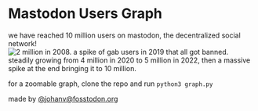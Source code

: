 # Mastodon Users Graph

we have reached 10 million users on mastodon, the decentralized social network!
![2 million in 2008. a spike of gab users in 2019 that all got banned. steadily growing from 4 million in 2020 to 5 million in 2022, then a massive spike at the end bringing it to 10 million.
](mastodon-users-over-time-graph-4.png)

for a zoomable graph, clone the repo and run `python3 graph.py`

made by [@johanv@fosstodon.org](https://fosstodon.org/@johanv)
